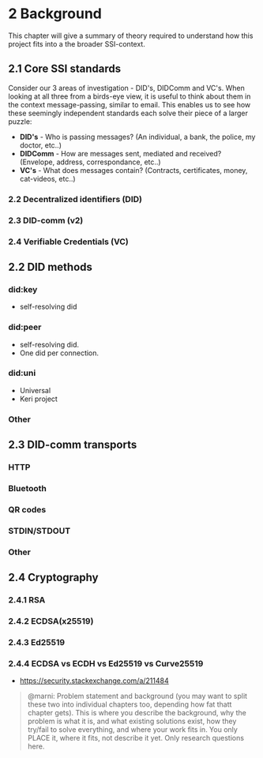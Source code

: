 # 2 Background

This chapter will give a summary of theory required to understand how this project fits into a the broader SSI-context.

## 2.1 Core SSI standards

Consider our 3 areas of investigation - DID's, DIDComm and VC's. When looking at all three from a birds-eye view, it is useful to think about them in the context message-passing, similar to email. This enables us to see how these seemingly independent standards each solve their piece of a larger puzzle:

- **DID's** - Who is passing messages? (An individual, a bank, the police, my doctor, etc..)
- **DIDComm** - How are messages sent, mediated and received? (Envelope, address, correspondance, etc..)
- **VC's** - What does messages contain? (Contracts, certificates, money, cat-videos, etc..)

### 2.2 Decentralized identifiers (DID)

### 2.3 DID-comm (v2)

### 2.4 Verifiable Credentials (VC)




## 2.2 DID methods

### did:key
- self-resolving did

### did:peer
- self-resolving did.
- One did per connection.

### did:uni
- Universal
- Keri project

### Other


## 2.3 DID-comm transports

### HTTP

### Bluetooth

### QR codes

### STDIN/STDOUT

### Other



## 2.4 Cryptography

### 2.4.1 RSA

### 2.4.2 ECDSA(x25519)

### 2.4.3 Ed25519

### 2.4.4 ECDSA vs ECDH vs Ed25519 vs Curve25519

- https://security.stackexchange.com/a/211484



>@marni: Problem statement and background (you may want to split these two into individual chapters too, depending how fat thatt chapter gets). This is where you describe the background, why the problem is what it is, and what existing solutions exist, how they try/fail to solve everything, and where your work fits in. You only PLACE it, where it fits, not describe it yet. Only research questions here.
